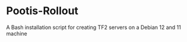 # Pootis-Rollout
A Bash installation script for creating TF2 servers on a Debian 12 and 11 machine

<picture>
  <source media="(prefers-color-scheme: dark)" srcset=[https://github.com/DrDoofinshmekel/Pootis-Rollout/blob/main/Repo%20Comp/Pootis%20Rollout%20Logo%201.png](https://raw.githubusercontent.com/DrDoofinshmekel/Pootis-Rollout/main/Repo%20Comp/Pootis%20Rollout%20Logo%201.png)https://raw.githubusercontent.com/DrDoofinshmekel/Pootis-Rollout/main/Repo%20Comp/Pootis%20Rollout%20Logo%201.png">


